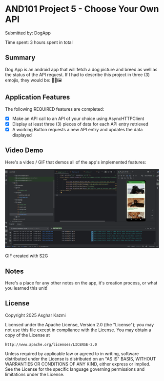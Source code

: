 <!-- (This is a comment) INSTRUCTIONS: Go through this page and fill out any **bolded** entries with their correct values.-->

# AND101 Project 5 - Choose Your Own API

Submitted by: DogApp

Time spent: 3 hours spent in total

## Summary

Dog App is an android app that will fetch a dog picture and breed as well as the status of the API request.
If I had to describe this project in three (3) emojis, they would be: 🐶📡🖼️

## Application Features

<!-- (This is a comment) Please be sure to change the [ ] to [x] for any features you completed.  If a feature is not checked [x], you might miss the points for that item! -->

The following REQUIRED features are completed:

- [X] Make an API call to an API of your choice using AsyncHTTPClient
- [X] Display at least three (3) pieces of data for each API entry retrieved
- [X] A working Button requests a new API entry and updates the data displayed

## Video Demo

Here's a video / GIF that demos all of the app's implemented features:

<img src='https://raw.githubusercontent.com/AsgharKazmi2005/and101p5/refs/heads/master/AND101P8.gif' title='Video Demo' width='' alt='Video Demo' />

GIF created with S2G

<!-- Recommended tools:
- [Kap](https://getkap.co/) for macOS
- [ScreenToGif](https://www.screentogif.com/) for Windows
- [peek](https://github.com/phw/peek) for Linux. -->

## Notes

Here's a place for any other notes on the app, it's creation process, or what you learned this unit!

## License

Copyright 2025 Asghar Kazmi

Licensed under the Apache License, Version 2.0 (the "License");
you may not use this file except in compliance with the License.
You may obtain a copy of the License at

    http://www.apache.org/licenses/LICENSE-2.0

Unless required by applicable law or agreed to in writing, software
distributed under the License is distributed on an "AS IS" BASIS,
WITHOUT WARRANTIES OR CONDITIONS OF ANY KIND, either express or implied.
See the License for the specific language governing permissions and
limitations under the License.
